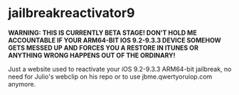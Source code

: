 # jailbreakreactivator9

**WARNING: THIS IS CURRENTLY BETA STAGE! DON'T HOLD ME ACCOUNTABLE IF YOUR ARM64-BIT IOS 9.2-9.3.3 DEVICE SOMEHOW GETS MESSED UP AND FORCES YOU A RESTORE IN ITUNES OR ANYTHING WRONG HAPPENS OUT OF THE ORDINARY!**

Just a website used to reactivate your iOS 9.2-9.3.3 ARM64-bit jailbreak, no need for Julio's webclip on his repo or to use jbme.qwertyoruiop.com anymore.
